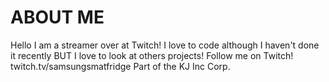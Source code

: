 # ABOUT ME

Hello I am a streamer over at Twitch!
I love to code although I haven't done it recently BUT I love to look at others projects!
Follow me on Twitch! twitch.tv/samsungsmatfridge
Part of the KJ Inc Corp.
